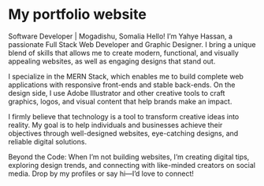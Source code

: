 # My portfolio website

Software Developer | Mogadishu, Somalia
Hello! I’m Yahye Hassan, a passionate Full Stack Web Developer and Graphic Designer. I bring a unique blend of skills that allows me to create modern, functional, and visually appealing websites, as well as engaging designs that stand out.

I specialize in the MERN Stack, which enables me to build complete web applications with responsive front-ends and stable back-ends. On the design side, I use Adobe Illustrator and other creative tools to craft graphics, logos, and visual content that help brands make an impact.

I firmly believe that technology is a tool to transform creative ideas into reality. My goal is to help individuals and businesses achieve their objectives through well-designed websites, eye-catching designs, and reliable digital solutions.

Beyond the Code:
When I’m not building websites, I’m creating digital tips, exploring design trends, and connecting with like-minded creators on social media. Drop by my profiles or say hi—I’d love to connect!

